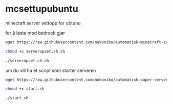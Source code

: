 # mcsettupubuntu
minecraft server settopp for ubtunu

for å laste med bedrock gjør

  ```bash
  wget https://raw.githubusercontent.com/nokoniko/automatisk-minecraft-server-ubuntu/refs/heads/main/serveropset.sh
  ```
  ```bash
  chmod +x serveropset.sh.sh
  ```
  ```bash
  ./serveropset.sh.sh
  ```

om du vill ha et script som starter serveren

  ```bash
  wget https://raw.githubusercontent.com/nokoniko/automatisk-paper-server-ubuntu/refs/heads/main/start.sh
  ```
  ```bash
  chmod +x start.sh
  ```
  ```bash
  ./start.sh
  ```
